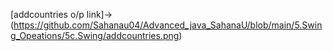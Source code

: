 [addcountries o/p link]->(https://github.com/Sahanau04/Advanced_java_SahanaU/blob/main/5.Swing_Opeations/5c.Swing/addcountries.png)
